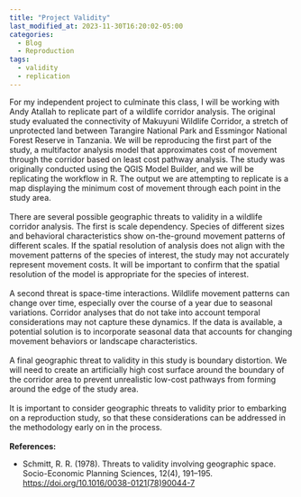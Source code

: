 ```yaml
---
title: "Project Validity"
last_modified_at: 2023-11-30T16:20:02-05:00
categories:
  - Blog
  - Reproduction
tags:
  - validity
  - replication
---
```

For my independent project to culminate this class, I will be working with Andy Atallah to replicate part of a wildlife corridor analysis.
The original study evaluated the connectivity of Makuyuni Wildlife Corridor, a stretch of unprotected land between Tarangire National Park and Essmingor National Forest Reserve in Tanzania.
We will be reproducing the first part of the study, a multifactor analysis model that approximates cost of movement through the corridor based on least cost pathway analysis.
The study was originally conducted using the QGIS Model Builder, and we will be replicating the workflow in R.
The output we are attempting to replicate is a map displaying the minimum cost of movement through each point in the study area.\
\
There are several possible geographic threats to validity in a wildlife corridor analysis.
The first is scale dependency.
Species of different sizes and behavioral characteristics show on-the-ground movement patterns of different scales.
If the spatial resolution of analysis does not align with the movement patterns of the species of interest, the study may not accurately represent movement costs.
It will be important to confirm that the spatial resolution of the model is appropriate for the species of interest.\
\
A second threat is space-time interactions.
Wildlife movement patterns can change over time, especially over the course of a year due to seasonal variations.
Corridor analyses that do not take into account temporal considerations may not capture these dynamics.
If the data is available, a potential solution is to incorporate seasonal data that accounts for changing movement behaviors or landscape characteristics.\
\
A final geographic threat to validity in this study is boundary distortion.
We will need to create an artificially high cost surface around the boundary of the corridor area to prevent unrealistic low-cost pathways from forming around the edge of the study area.\
\
It is important to consider geographic threats to validity prior to embarking on a reproduction study, so that these considerations can be addressed in the methodology early on in the process.\
\
**References:**
- Schmitt, R. R. (1978). Threats to validity involving geographic space. Socio-Economic Planning Sciences, 12(4), 191–195. https://doi.org/10.1016/0038-0121(78)90044-7
